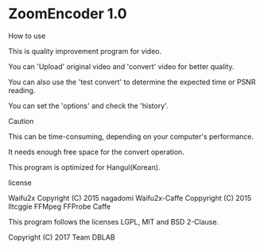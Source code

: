 # ZoomEncoder 1.0


How to use


This is quality improvement program for video.

You can 'Upload' original video and 'convert' video for better quality.

You can also use the 'test convert' to determine the expected time or PSNR reading.

You can set the 'options' and check the 'history'.



Caution


This can be time-consuming, depending on your computer's performance.

It needs enough free space for the convert operation.

This program is optimized for Hangul(Korean).



license


Waifu2x Copyright (C) 2015 nagadomi
Waifu2x-Caffe Coppyright (C) 2015 lltcggie
FFMpeg
FFProbe
Caffe

This program follows the licenses LGPL, MIT and BSD 2-Clause.



Copyright (C) 2017 Team DBLAB

